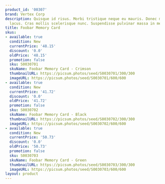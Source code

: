 ```yaml
---
product_id: '00307'
brand: Vertex Corp
description: Quisque id risus. Morbi tristique neque eu mauris. Donec magna. Nam quis
  lacus. Cras mollis scelerisque nunc. Suspendisse pulvinar massa in metus.
title: Foobar Memory Card
skus:
- available: true
  condition: New
  currentPrice: '48.15'
  discount: '0.0'
  oldPrice: '48.15'
  promotion: false
  sku: S0030701
  skuName: Foobar Memory Card - Crimson
  thumbnailURL: https://picsum.photos/seed/S0030701/300/300
  imageURL: https://picsum.photos/seed/S0030701/600/600
- available: true
  condition: New
  currentPrice: '41.72'
  discount: '0.0'
  oldPrice: '41.72'
  promotion: false
  sku: S0030702
  skuName: Foobar Memory Card - Black
  thumbnailURL: https://picsum.photos/seed/S0030702/300/300
  imageURL: https://picsum.photos/seed/S0030702/600/600
- available: true
  condition: New
  currentPrice: '50.73'
  discount: '0.0'
  oldPrice: '50.73'
  promotion: false
  sku: S0030703
  skuName: Foobar Memory Card - Green
  thumbnailURL: https://picsum.photos/seed/S0030703/300/300
  imageURL: https://picsum.photos/seed/S0030703/600/600
layout: product
---
```

